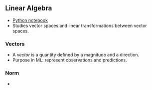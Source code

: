 ## Linear Algebra
* [Python notebook](https://github.com/ageron/handson-ml2/blob/master/math_linear_algebra.ipynb)
* Studies vector spaces and linear transformations between vector spaces.

### Vectors
* A *vector* is a quantity defined by a magnitude and a direction.
* Purpose in ML: represent observations and predictions.

### Norm
* 
